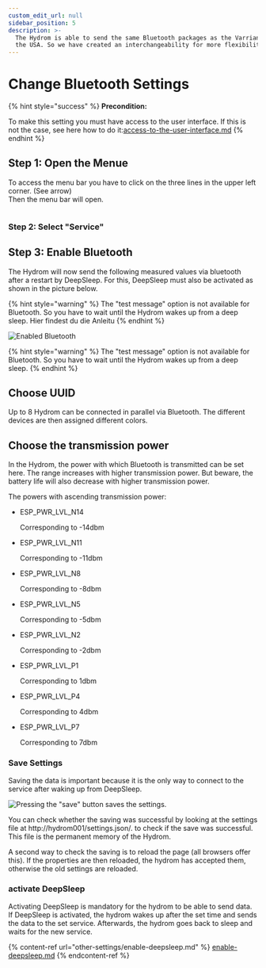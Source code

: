 ```yaml
---
custom_edit_url: null
sidebar_position: 5
description: >-
  The Hydrom is able to send the same Bluetooth packages as the Varriante from
  the USA. So we have created an interchangeability for more flexibility.
---
```


# Change Bluetooth Settings



{% hint style="success" %}
**Precondition:**

To make this setting you must have access to the user interface. If this is not the case, see here how to do it:[access-to-the-user-interface.md](getting-started/access-to-the-user-interface.md "mention")
{% endhint %}

## Step 1: Open the Menue

To access the menu bar you have to click on the three lines in the upper left corner. (See arrow)\
Then the menu bar will open.

<figure><img src=".gitbook/assets/Bilder.png" alt=""><figcaption></figcaption></figure>

### Step 2: Select "Service"

## Step 3: Enable Bluetooth

The Hydrom will now send the following measured values via bluetooth after a restart by DeepSleep. For this, DeepSleep must also be activated as shown in the picture below.

{% hint style="warning" %}
The "test message" option is not available for Bluetooth. So you have to wait until the Hydrom wakes up from a deep sleep. Hier findest du die Anleitu
{% endhint %}

![Enabled Bluetooth](.gitbook/assets/Folie27.png)

{% hint style="warning" %}
The "test message" option is not available for Bluetooth. So you have to wait until the Hydrom wakes up from a deep sleep.
{% endhint %}

## Choose UUID

Up to 8 Hydrom can be connected in parallel via Bluetooth. The different devices are then assigned different colors.

## Choose the transmission power

In the Hydrom, the power with which Bluetooth is transmitted can be set here. The range increases with higher transmission power. But beware, the battery life will also decrease with higher transmission power.

The powers with ascending transmission power:

*   ESP\_PWR\_LVL\_N14

    Corresponding to -14dbm
*   ESP\_PWR\_LVL\_N11

    Corresponding to -11dbm
*   ESP\_PWR\_LVL\_N8

    Corresponding to -8dbm
*   ESP\_PWR\_LVL\_N5

    Corresponding to -5dbm
*   ESP\_PWR\_LVL\_N2

    Corresponding to -2dbm
*   ESP\_PWR\_LVL\_P1

    Corresponding to 1dbm
*   ESP\_PWR\_LVL\_P4

    Corresponding to 4dbm
*   ESP\_PWR\_LVL\_P7

    Corresponding to 7dbm

### Save Settings

Saving the data is important because it is the only way to connect to the service after waking up from DeepSleep.

![Pressing the "save" button saves the settings.](.gitbook/assets/Save.png)

You can check whether the saving was successful by looking at the settings file at http://hydrom001/settings.json/. to check if the save was successful. This file is the permanent memory of the Hydrom.

A second way to check the saving is to reload the page (all browsers offer this). If the properties are then reloaded, the hydrom has accepted them, otherwise the old settings are reloaded.

### activate DeepSleep

Activating DeepSleep is mandatory for the hydrom to be able to send data. If DeepSleep is activated, the hydrom wakes up after the set time and sends the data to the set service. Afterwards, the hydrom goes back to sleep and waits for the new service.

{% content-ref url="other-settings/enable-deepsleep.md" %}
[enable-deepsleep.md](other-settings/enable-deepsleep.md)
{% endcontent-ref %}
